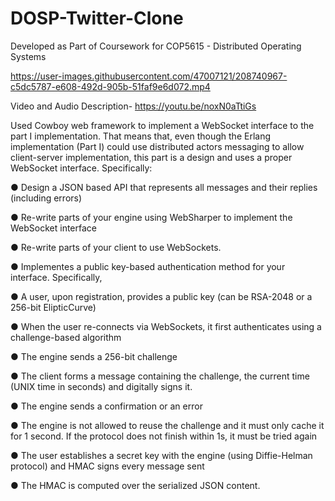 # DOSP-Twitter-Clone
Developed as Part of Coursework for COP5615 - Distributed Operating Systems

https://user-images.githubusercontent.com/47007121/208740967-c5dc5787-e608-492d-905b-51faf9e6d072.mp4

Video and Audio Description-
https://youtu.be/noxN0aTtiGs

Used Cowboy web framework to implement a WebSocket interface to the part I implementation. That means that, even though the Erlang implementation (Part I) could use distributed actors messaging to allow client-server implementation, this part is a design and uses a proper WebSocket interface. Specifically:

● Design a JSON based API that  represents all messages and their replies (including errors)

● Re-write parts of your engine using WebSharper to implement the WebSocket interface

● Re-write parts of your client to use WebSockets.

● Implementes a public key-based authentication method for your interface. Specifically,

● A user, upon registration, provides a public key (can be RSA-2048 or a 256-bit ElipticCurve)

● When the user re-connects via WebSockets, it first authenticates using a challenge-based algorithm

● The engine sends a 256-bit challenge

● The client forms a message containing the challenge, the current time (UNIX time in seconds) and digitally signs it.

● The engine sends a confirmation or an error

● The engine is not allowed to reuse the challenge and it must only cache it for 1 second. If the protocol does not finish within 1s, it must be tried again

● The user establishes a secret key with the engine (using Diffie-Helman protocol) and HMAC signs every message sent

● The HMAC is computed over the serialized JSON content.
